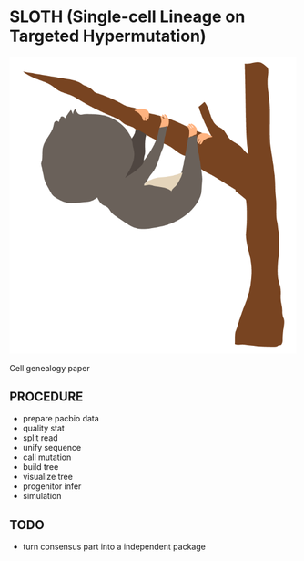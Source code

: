 # SLOTH (Single-cell Lineage on Targeted Hypermutation)

![logo](docs/SLOTH.gif?raw=true "logo")

Cell genealogy paper

## PROCEDURE 

- prepare pacbio data
- quality stat
- split read
- unify sequence
- call mutation
- build tree
- visualize tree
- progenitor infer
- simulation

## TODO

- turn consensus part into a independent package
